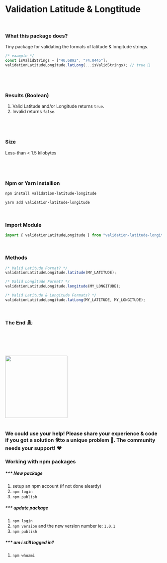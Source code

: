 # Validation Latitude & Longtitude

<br>

### What this package does?

Tiny package for validating the formats of latitude & longitude strings.

```js
/* example */
const isValidStrings = ["40.6892", "74.0445"];
validationLatitudeLongitude.latLong(...isValidStrings); // true 🗽
```

#

<br>

### Results (Boolean)

1. Valid Latitude and/or Longitude returns `true`.
2. Invalid returns `false`.

#

<br>

### Size

Less-than < 1.5 kilobytes

#

<br>

### Npm or Yarn installion

```bash
npm install validation-latitude-longitude

yarn add validation-latitude-longitude
```

<br>

### Import Module

```js
import { validationLatitudeLongitude } from "validation-latitude-longitude";
```

<br>

### Methods

```js
/* Valid Latitude Format? */
validationLatitudeLongitude.latitude(MY_LATITUDE);

/* Valid Longitude Format? */
validationLatitudeLongitude.longitude(MY_LONGITUDE);

/* Valid Latitude & Longitude Formats? */
validationLatitudeLongitude.latLong(MY_LATITUDE, MY_LONGITUDE);
```

<br>

### The End 🏝️

#

<br>
<br>
<br>

<img src="https://upload.wikimedia.org/wikipedia/commons/thumb/d/db/Npm-logo.svg/1200px-Npm-logo.svg.png" width=200>

<br>
<br>

### We could use your help! Please share your experience & code if you got a solution 🛠️to a unique problem 🚀. The community needs your support! ❤️

### Working with npm packages

##### \*\*\* New package

1. setup an npm account (if not done aleardy)
2. `npm login`
3. `npm publish`

##### \*\*\* update package

1. `npm login`
2. `npm version` and the new version number ie: `1.0.1`
3. `npm publish`

##### \*\*\* am i still logged in?

1. `npm whoami`

#
